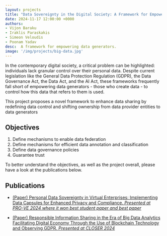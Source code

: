 ```yaml
---
layout: projects
title: "Data Sovereignty in the Digital Society: A Framework for Empowering Data Generators"
date: 2024-11-17 12:00:00 +0000
authors:
- Vijon Baraku
- Iraklis Paraskakis
- Simeon Veloudis
- Poonam Yadav
desc:  A framework for empowering data generators.
image: '/img/projects/big-data.jpg'
---
```


In the contemporary digital society, a critical problem can be highlighted: individuals lack granular control over their personal data. Despite current legislation like the General Data Protection Regulation (GDPR), the Data Governance Act, the Data Act, and the AI Act, these frameworks frequently fall short of empowering data generators - those who create data - to control how this data that refers to them is used. 

This project proposes a novel framework to enhance data sharing by redefining data control and shifting ownership from data provider entities to data generators

## Objectives

1. Define mechanisms to enable data federation
2. Define mechanisms for efficient data annotation and classification
3. Define data governance policies
4. Guarantee trust

To better understand the objectives, as well as the project overall, please have a look at the publications below.

## Publications

- [(Paper) Personal Data Sovereignty in Virtual Enterprises: Implementing Data Capsules for Enhanced Privacy and Compliance. *Presented at PRO-VE 2024 where it won best student paper and best paper*](https://link.springer.com/chapter/10.1007/978-3-031-71739-0_29)

- [(Paper) Responsible Information Sharing in the Era of Big Data Analytics Facilitating Digital Economy Through the Use of Blockchain Technology and Observing GDPR. *Presented at CLOSER 2024*](https://www.scitepress.org/Papers/2024/127115/127115.pdf)
